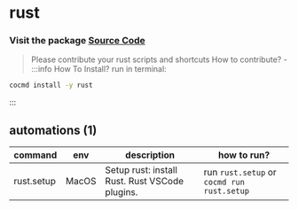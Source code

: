 # rust
### Visit the package [ Source Code ](https://github.com/cocmd/hub/tree/master/packages/rust)
> Please contribute your rust scripts and shortcuts
> How to contribute? -
:::info How To Install?
run in terminal:
```bash
cocmd install -y rust
```
:::
## automations (1)
| command | env | description | how to run? |
| --- | --- | --- | --- |
| rust.setup | MacOS | Setup rust: install Rust. Rust VSCode plugins.  | run `rust.setup` or `cocmd run rust.setup` |



